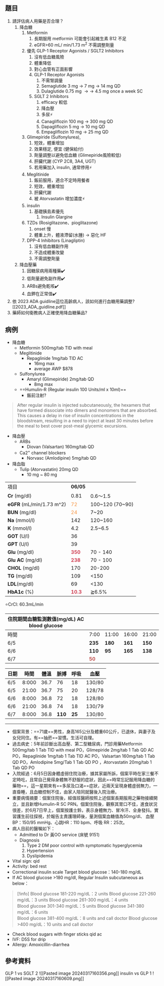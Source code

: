 ## 題目
1. 請評估病人用藥是否合理？
	1. 降血糖
		1. Metformin 
			1. 長期服用 metformin 可能會引起維生素 B12 不足
			2. eGFR>60 mL/ min/1.73 m<sup>2</sup> 不需調整劑量
		2. 優先 GLP-1 Receptor Agonists / SGLT2 Inhibitors
			1. 沒有低血糖風險
			2. 體重降低
			3. 對心血管有正面影響
			4. GLP-1 Receptor Agonists
				1. 不需腎調量
				2. Semaglutide 3 mg $\rightarrow$ 7 mg $\rightarrow$ 14 mg QD
				3. Dulaglutide 0.75 mg $\rightarrow\rightarrow$ 4.5 mg once a week SC
			5. SGLT 2 Inhibitors
				1. efficacy 較低
				2. 降血壓
				3. 多尿⚡
				4. Canagliflozin 100 mg $\rightarrow$ 300 mg QD
				5. Dapagliflozin 5 mg $\rightarrow$ 10 mg QD
				6. Empagliflozin 10 mg $\rightarrow$ 25 mg QD
		3. Glimepiride (Sulfonylurea), 
			1. 短效，體重增加
			2. 效果穩定, 便宜 (健保給付)
			3. 劑量調整以避免低血糖 (Glimepiride風險較低)
			4. 肝臟代謝 (CYP 2C8, 3A4, UGT)
			5. 若用藥加入 insulin, 通常停用⚡
		4. Meglitinide
			1. 飯前服用，適合不定時用餐者
			2. 短效，體重增加
			3. 肝臟代謝
			4. 被 Atorvastatin 增加濃度⚡ 
		5. insulin
			1. 基礎胰島素優先
				1. Insulin Glargine
		6. TZDs (Rosiglitazone、pioglitazone)
			1. onset 慢
			2. 體重上升，體液滯留(水腫) $\rightarrow$ 惡化 HF
		7. DPP-4 Inhibitors (Linagliptin)
			1. 沒有低血糖副作用
			2. 不造成體重改變
			3. 不需調整劑量
	2. 降血壓藥
		1. 因糖尿病用兩種藥✔️
		2. 低劑量避免副作用✔️
		3. ARBs避免乾咳✔️
		4. 血鉀在正常值✔️
2. 依 2023 ADA guidline這位高齡病人，該如何進行血糖用藥調整?
[[2023_ADA_guidline.pdf]]
1. 藥師如何衛教病人正確使用降血糖藥品?
## 病例
- 降血糖
	- Metformin 500mg/tab TID with meal
	- Meglitinide
		- Repaglinide 1mg/tab TID AC 
			- 16mg max
			- average AWP $878
	- Sulfonylurea
		- Amaryl  (Glimepiride) 2mg/tab QD 
			- 8mg max
	- ==Humulin-R (Regular insulin 100 Units/ml x 10ml)==
		- 飯前注射?
> After regular insulin is injected subcutaneously, the hexamers that have formed dissociate into dimers and monomers that are absorbed. This causes a delay in rise of insulin concentrations in the bloodstream, resulting in a need to inject at least 30 minutes before the meal to best cover post-meal glycemic excursions.
- 降血壓
	- ARBs
		- Diovan (Valsartan) 160mg/tab QD
	- Ca2<sup>+</sup> channel blockers
		- Norvasc (Amlodipine) 5mg/tab QD
- 降血脂
	- Tulip (Atorvastatin) 20mg QD
		- 10 mg ~ 80 mg


|                            |                                       |                 |
| -------------------------- | ------------------------------------- | --------------- |
| 項目                         | **06/05**                             |                 |
| **Cr** (mg/dl)             | 0.81                                  | 0.6～1.5         |
| **eGFR** (mL/min/1.73 m^2) | <font color="#f79646">72</font>                                    | 100~120 (70~90) |
| **BUN** (mg/dl)            | <font color="#f79646">24</font>       | 7~20            |
| **Na** (mmol/l)            | 142                                   | 120~160         |
| **K** (mmol/l)             | 4.2                                   | 2.5~6.5         |
| **GOT** (U/l)              | 36                                    |                 |
| **GPT** (U/l)              | 39                                    |                 |
| **Glu** (mg/dl)            | <font color="#d04255">**350**</font>  | 70 - 140        |
| **Glu AC** (mg/dl)         | <font color="#d04255">**238**</font>  | 70 - 100        |
| **CHOL** (mg/dl)           | 170                                   | 20-200          |
| **TG** (mg/dl)             | 109                                   | <150            |
| **LDL**(mg/dl)             | 69                                    | <130            |
| **HbA1c** (%)              | <font color="#d04255">**10.3**</font> | ≧6.5%           |
⭐CrCl: 60.3mL/min

| 住院期間血糖監測數值(mg/dL) AC blood glucose |                                     |         |         |         |
| ---------------------------------- | ----------------------------------- | ------- | ------- | ------- |
| 時間                                 | 7:00                                | 11:00   | 16:00   | 21:00   |
| 6/5                                | **235**                             | **180** | **161** | **150** |
| 6/6                                | **110**                             | **95**  | **165** | **138** |
| 6/7                                | <font color="#c0504d">**50**</font> |         |         |         |

| 日期  | 時間    | 體溫   | 脈搏      | 呼吸     | 血壓     |
| --- | ----- | ---- | ------- | ------ | ------ |
| 6/5 | 8:000 | 36.7 | 76      | 18     | 130/80 |
| 6/5 | 21:00 | 36.7 | 75      | 20     | 128/78 |
| 6/6 | 8:000 | 36.8 | 72      | 18     | 128/80 |
| 6/6 | 21:00 | 36.8 | 74      | 18     | 130/79 |
| 6/7 | 8:000 | 36.8 | **110** | **25** | 130/80 |

---
- 個案背景：==71歲==男性，身高165公分及體重60公斤，已退休，與妻子及女兒同住。有==抽菸==習慣。生活可自理。
- 過去病史：5年前診斷出高血壓、第二型糖尿病，門診用藥Metformin 500mg/tab 1 Tab TID with meal PO，Glimepiride 2mg/tab  1 Tab QD AC PO，Repaglinide 1mg/tab  1 Tab TID AC PO，Valsartan 160mg/tab 1 Tab  QD PO，Amlodipine 5mg/Tab 1 Tab  QD PO ，Atorvastatin 20mg/tab 1 Tab QD PO
- 入院經過：6月5日因身體虛弱住院治療，據其家屬所訴，個案平時在家三餐不定時吃，且常自己覺得身體無不舒服的症狀，因此==時常忘記服用降血糖的藥物==，這一星期來有==多尿及口渴==症狀，近兩天呈現身體虛弱無力，一直昏睡，且血糖控制不佳，由家人陪同就醫後入院治療。
- 重要病情摘要：個案住院後，經值班醫師按照上述個案長期服用之藥物接續開立，並且新增Humulin-R SC PRN。個案住院後，觀察其胃口不佳，進食狀況很差，於6月7日早上，個案按護士鈴，表示身體無力、冒冷汗、全身發抖。實習護生前往探視，於報告主責護理師後，量測個案血糖值為50mg/dl、 血壓 BP：150/95 mmHg、心跳HR：110 bpm、呼吸 RR：25次。
- 病人目前的醫嘱如下：
	- Admitted to Dr 黃OO service    (床號 9151)
	- Diagnosis   
		1. Type 2 DM poor control with symptomatic hyperglycemia        
		2. Hypertension
		3. Dyslipidemia
- Vital sign: qid         
- Activity: bed rest
- Correctional insulin scale Target blood glucose：140-180 mg/dL
- If AC blood glucose >180 mg/dl, Regular Insulin   subcutaneous as below：
> [!info]
Blood glucose 181-220 mg/dL：2 units 
Blood glucose 221-260 mg/dL：3 units
Blood glucose 261-300 mg/dL：4 units  
Blood glucose 301-340 mg/dL：5 units
Blood glucose 341-380 mg/dL：6 units  
Blood glucose 381-400 mg/dL：8 units and call doctor
Blood glucose >400 mg/dL：10 units and call doctor
- Check blood sugars with finger sticks qid ac  
- IVF: D5S for drip
- Allergy: Amoxicillin-diarrhea     

## 參考資料
GLP 1 vs SGLT 2
![[Pasted image 20240317160356.png]]
insulin vs GLP 1
![[Pasted image 20240317160609.png]]